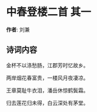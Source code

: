 # 中春登楼二首  其一

**作者**: 刘兼

## 诗词内容

金杯不以涤愁肠，江郡芳时忆故乡。

两岸烟花春富贵，一楼风月夜凄凉。

王章莫耻牛衣泪，潘岳休惊鹤鬓霜。

归去莲花归未得，白云深处有茅堂。

